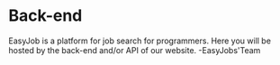 # Back-end
EasyJob is a platform for job search for programmers. Here you will be hosted by the back-end and/or API of our website.
 -EasyJobs'Team
